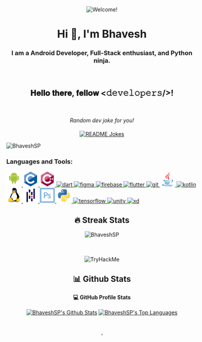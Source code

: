 <!-- ![MasterHead](https://1.bp.blogspot.com/-7A4WynwLsMw/XbBpCXG8fHI/AAAAAAAAMt4/uOa1bpLskYgrwGbllhSu2SDj_Mig8SXJQCLcBGAsYHQ/s1600/2000_600px.gif) -->
<div align="center">
<img src="https://cdn.dribbble.com/users/2475489/screenshots/10958341/media/1a42f156117294570ccd94f0b79a7395.gif" alt="Welcome!" width="350"/>
</div>
<div align="center">
  <h1 align="center">Hi 👋, I'm Bhavesh</h1>
<h3 align="center">I am a Android Developer, Full-Stack enthusiast, and Python ninja.</h3>
</br>
  <h2> 𝐇𝐞𝐥𝐥𝐨 𝐭𝐡𝐞𝐫𝐞, 𝐟𝐞𝐥𝐥𝐨𝐰 <𝚍𝚎𝚟𝚎𝚕𝚘𝚙𝚎𝚛𝚜/>!</h2> <br><br>
  <i>Random dev joke for you!</i><br>
  <br>
  <a href="https://readme-jokes.vercel.app"><img align="center" src="https://readme-jokes.vercel.app/api" alt="README Jokes"></a>


<div align="center" width="50">
</div>

<div align="center">


<p align="left"> <img src="https://komarev.com/ghpvc/?username=BhaveshSP&label=Profile%20views&color=3DDC84&style=flat" alt="BhaveshSP" /> </p>

  
<h3 align="left">Languages and Tools:</h3>


<p align="left"> <a href="https://developer.android.com" target="_blank" rel="noreferrer"> <img src="https://raw.githubusercontent.com/devicons/devicon/master/icons/android/android-original-wordmark.svg" alt="android" width="40" height="40"/> </a> <a href="https://www.cprogramming.com/" target="_blank" rel="noreferrer"> <img src="https://raw.githubusercontent.com/devicons/devicon/master/icons/c/c-original.svg" alt="c" width="40" height="40"/> </a> <a href="https://www.w3schools.com/cpp/" target="_blank" rel="noreferrer"> <img src="https://raw.githubusercontent.com/devicons/devicon/master/icons/cplusplus/cplusplus-original.svg" alt="cplusplus" width="40" height="40"/> </a> <a href="https://dart.dev" target="_blank" rel="noreferrer"> <img src="https://www.vectorlogo.zone/logos/dartlang/dartlang-icon.svg" alt="dart" width="40" height="40"/> </a> <a href="https://www.figma.com/" target="_blank" rel="noreferrer"> <img src="https://www.vectorlogo.zone/logos/figma/figma-icon.svg" alt="figma" width="40" height="40"/> </a> <a href="https://firebase.google.com/" target="_blank" rel="noreferrer"> <img src="https://www.vectorlogo.zone/logos/firebase/firebase-icon.svg" alt="firebase" width="40" height="40"/> </a> <a href="https://flutter.dev" target="_blank" rel="noreferrer"> <img src="https://www.vectorlogo.zone/logos/flutterio/flutterio-icon.svg" alt="flutter" width="40" height="40"/> </a> <a href="https://git-scm.com/" target="_blank" rel="noreferrer"> <img src="https://www.vectorlogo.zone/logos/git-scm/git-scm-icon.svg" alt="git" width="40" height="40"/> </a> <a href="https://www.java.com" target="_blank" rel="noreferrer"> <img src="https://raw.githubusercontent.com/devicons/devicon/master/icons/java/java-original.svg" alt="java" width="40" height="40"/> </a> <a href="https://kotlinlang.org" target="_blank" rel="noreferrer"> <img src="https://www.vectorlogo.zone/logos/kotlinlang/kotlinlang-icon.svg" alt="kotlin" width="40" height="40"/> </a> <a href="https://www.linux.org/" target="_blank" rel="noreferrer"> <img src="https://raw.githubusercontent.com/devicons/devicon/master/icons/linux/linux-original.svg" alt="linux" width="40" height="40"/> </a> <a href="https://pandas.pydata.org/" target="_blank" rel="noreferrer"> <img src="https://raw.githubusercontent.com/devicons/devicon/2ae2a900d2f041da66e950e4d48052658d850630/icons/pandas/pandas-original.svg" alt="pandas" width="40" height="40"/> </a> <a href="https://www.photoshop.com/en" target="_blank" rel="noreferrer"> <img src="https://raw.githubusercontent.com/devicons/devicon/master/icons/photoshop/photoshop-line.svg" alt="photoshop" width="40" height="40"/> </a> <a href="https://www.python.org" target="_blank" rel="noreferrer"> <img src="https://raw.githubusercontent.com/devicons/devicon/master/icons/python/python-original.svg" alt="python" width="40" height="40"/> </a> <a href="https://www.tensorflow.org" target="_blank" rel="noreferrer"> <img src="https://www.vectorlogo.zone/logos/tensorflow/tensorflow-icon.svg" alt="tensorflow" width="40" height="40"/> </a> <a href="https://unity.com/" target="_blank" rel="noreferrer"> <img src="https://www.vectorlogo.zone/logos/unity3d/unity3d-icon.svg" alt="unity" width="40" height="40"/> </a> <a href="https://www.adobe.com/products/xd.html" target="_blank" rel="noreferrer"> <img src="https://cdn.worldvectorlogo.com/logos/adobe-xd.svg" alt="xd" width="40" height="40"/> </a> </p</div>
 
## 🔥 Streak Stats
<p align="center"><img src="https://github-readme-streak-stats.herokuapp.com/?user=BhaveshSP&theme=algolia" alt="BhaveshSP" /></p>

<br>
<br>
<img src="https://tryhackme-badges.s3.amazonaws.com/ParotRootHacker.png" alt="TryHackMe">



## 📊 Github Stats



  <summary><b>💻 GitHub Profile Stats</b></summary>
  
<br/>
    <a href="https://github.com/BhaveshSP/github-readme-stats"><img alt="BhaveshSP's Github Stats" src="https://github-readme-stats.vercel.app/api?username=BhaveshSP&show_icons=true&count_private=true&theme=react&hide_border=true&bg_color=0D1117" /></a>
 <a href="https://github.com/BhaveshSP/github-readme-stats"><img alt="BhaveshSP's Top Languages" src="https://github-readme-stats.vercel.app/api/top-langs/?username=BhaveshSP&langs_count=8&count_private=true&layout=compact&theme=react&hide_border=true&bg_color=0D1117" /></a>
  <br/>
</p>
  <br/>
 
  </p>'
 
